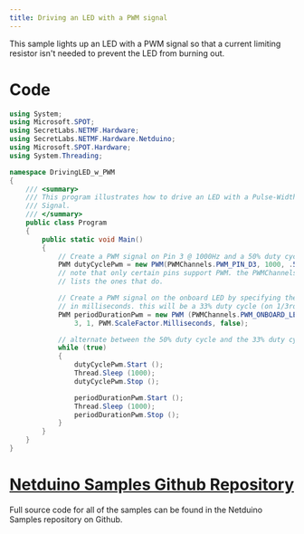 ```yaml
---
title: Driving an LED with a PWM signal
---
```


This sample lights up an LED with a PWM signal so that a current limiting resistor isn't needed to prevent the LED from burning out.

# Code

```csharp
using System;
using Microsoft.SPOT;
using SecretLabs.NETMF.Hardware;
using SecretLabs.NETMF.Hardware.Netduino;
using Microsoft.SPOT.Hardware;
using System.Threading;

namespace DrivingLED_w_PWM
{
    /// <summary>
    /// This program illustrates how to drive an LED with a Pulse-Width Modulation
    /// Signal.
    /// </summary>
    public class Program
    {
        public static void Main()
        {
            // Create a PWM signal on Pin 3 @ 1000Hz and a 50% duty cycle
            PWM dutyCyclePwm = new PWM(PWMChannels.PWM_PIN_D3, 1000, .5, false);
            // note that only certain pins support PWM. the PWMChannels enumeration
            // lists the ones that do.

            // Create a PWM signal on the onboard LED by specifying the period and duration 
            // in milliseconds. this will be a 33% duty cycle (on 1/3rd of the time)
            PWM periodDurationPwm = new PWM (PWMChannels.PWM_ONBOARD_LED, 
                3, 1, PWM.ScaleFactor.Milliseconds, false);

            // alternate between the 50% duty cycle and the 33% duty cycle every second
            while (true)
            {
                dutyCyclePwm.Start ();
                Thread.Sleep (1000);
                dutyCyclePwm.Stop ();

                periodDurationPwm.Start ();
                Thread.Sleep (1000);
                periodDurationPwm.Stop ();
            }
        }
    }
}
```

# [Netduino Samples Github Repository](https://github.com/WildernessLabs/Netduino_Samples)

Full source code for all of the samples can be found in the Netduino Samples repository on Github.